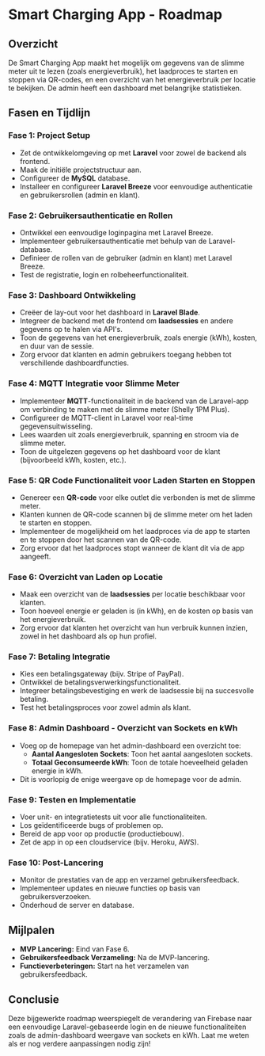 
# Smart Charging App - Roadmap

## Overzicht
De Smart Charging App maakt het mogelijk om gegevens van de slimme meter uit te lezen (zoals energieverbruik), het laadproces te starten en stoppen via QR-codes, en een overzicht van het energieverbruik per locatie te bekijken. De admin heeft een dashboard met belangrijke statistieken.

## Fasen en Tijdlijn

### Fase 1: Project Setup
- Zet de ontwikkelomgeving op met **Laravel** voor zowel de backend als frontend.
- Maak de initiële projectstructuur aan.
- Configureer de **MySQL** database.
- Installeer en configureer **Laravel Breeze** voor eenvoudige authenticatie en gebruikersrollen (admin en klant).

### Fase 2: Gebruikersauthenticatie en Rollen
- Ontwikkel een eenvoudige loginpagina met Laravel Breeze.
- Implementeer gebruikersauthenticatie met behulp van de Laravel-database.
- Definieer de rollen van de gebruiker (admin en klant) met Laravel Breeze.
- Test de registratie, login en rolbeheerfunctionaliteit.

### Fase 3: Dashboard Ontwikkeling
- Creëer de lay-out voor het dashboard in **Laravel Blade**.
- Integreer de backend met de frontend om **laadsessies** en andere gegevens op te halen via API's.
- Toon de gegevens van het energieverbruik, zoals energie (kWh), kosten, en duur van de sessie.
- Zorg ervoor dat klanten en admin gebruikers toegang hebben tot verschillende dashboardfuncties.

### Fase 4: MQTT Integratie voor Slimme Meter
- Implementeer **MQTT**-functionaliteit in de backend van de Laravel-app om verbinding te maken met de slimme meter (Shelly 1PM Plus).
- Configureer de MQTT-client in Laravel voor real-time gegevensuitwisseling.
- Lees waarden uit zoals energieverbruik, spanning en stroom via de slimme meter.
- Toon de uitgelezen gegevens op het dashboard voor de klant (bijvoorbeeld kWh, kosten, etc.).

### Fase 5: QR Code Functionaliteit voor Laden Starten en Stoppen
- Genereer een **QR-code** voor elke outlet die verbonden is met de slimme meter.
- Klanten kunnen de QR-code scannen bij de slimme meter om het laden te starten en stoppen.
- Implementeer de mogelijkheid om het laadproces via de app te starten en te stoppen door het scannen van de QR-code.
- Zorg ervoor dat het laadproces stopt wanneer de klant dit via de app aangeeft.

### Fase 6: Overzicht van Laden op Locatie
- Maak een overzicht van de **laadsessies** per locatie beschikbaar voor klanten.
- Toon hoeveel energie er geladen is (in kWh), en de kosten op basis van het energieverbruik.
- Zorg ervoor dat klanten het overzicht van hun verbruik kunnen inzien, zowel in het dashboard als op hun profiel.

### Fase 7: Betaling Integratie
- Kies een betalingsgateway (bijv. Stripe of PayPal).
- Ontwikkel de betalingsverwerkingsfunctionaliteit.
- Integreer betalingsbevestiging en werk de laadsessie bij na succesvolle betaling.
- Test het betalingsproces voor zowel admin als klant.

### Fase 8: Admin Dashboard - Overzicht van Sockets en kWh
- Voeg op de homepage van het admin-dashboard een overzicht toe:
    - **Aantal Aangesloten Sockets**: Toon het aantal aangesloten sockets.
    - **Totaal Geconsumeerde kWh**: Toon de totale hoeveelheid geladen energie in kWh.
- Dit is voorlopig de enige weergave op de homepage voor de admin.

### Fase 9: Testen en Implementatie
- Voer unit- en integratietests uit voor alle functionaliteiten.
- Los geïdentificeerde bugs of problemen op.
- Bereid de app voor op productie (productiebouw).
- Zet de app in op een cloudservice (bijv. Heroku, AWS).

### Fase 10: Post-Lancering
- Monitor de prestaties van de app en verzamel gebruikersfeedback.
- Implementeer updates en nieuwe functies op basis van gebruikersverzoeken.
- Onderhoud de server en database.

## Mijlpalen
- **MVP Lancering:** Eind van Fase 6.
- **Gebruikersfeedback Verzameling:** Na de MVP-lancering.
- **Functieverbeteringen:** Start na het verzamelen van gebruikersfeedback.

## Conclusie
Deze bijgewerkte roadmap weerspiegelt de verandering van Firebase naar een eenvoudige Laravel-gebaseerde login en de nieuwe functionaliteiten zoals de admin-dashboard weergave van sockets en kWh. Laat me weten als er nog verdere aanpassingen nodig zijn!


